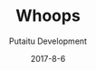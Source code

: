 ---
title: Whoops
description: 'The page you''re looking for does not exist'
sections: []
meta:
    id: f3fc48a7ce760ce56e322553f4b8f8ca858ceb26
    parentId: ""
    language: en
date: '2017-8-6'
author: 'Putaitu Development'
permalink: /404.html/
layout: sectionPage
---